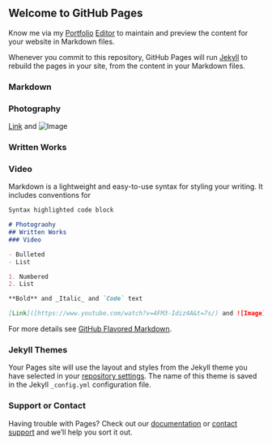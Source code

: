 ## Welcome to GitHub Pages

Know me via my [Portfolio](http://jingwenrusendeyu.lofter.com/)
[Editor](https://github.com/JingWen-Chen/JingWen-Chen.github.io/edit/master/README.md) to maintain and preview the content for your website in Markdown files.

Whenever you commit to this repository, GitHub Pages will run [Jekyll](https://jekyllrb.com/) to rebuild the pages in your site, from the content in your Markdown files.

### Markdown
### Photography
[Link]([https://www.youtube.com/watch?v=4FM3-Idiz4A&t=7s/) and ![Image](src)
### Written Works
### Video

Markdown is a lightweight and easy-to-use syntax for styling your writing. It includes conventions for

```markdown
Syntax highlighted code block

# Photograohy
## Written Works
### Video

- Bulleted
- List

1. Numbered
2. List

**Bold** and _Italic_ and `Code` text

[Link]([https://www.youtube.com/watch?v=4FM3-Idiz4A&t=7s/) and ![Image](src)
```

For more details see [GitHub Flavored Markdown](https://guides.github.com/features/mastering-markdown/).

### Jekyll Themes

Your Pages site will use the layout and styles from the Jekyll theme you have selected in your [repository settings](https://github.com/JingWen-Chen/JingWen-Chen.github.io/settings). The name of this theme is saved in the Jekyll `_config.yml` configuration file.

### Support or Contact

Having trouble with Pages? Check out our [documentation](https://help.github.com/categories/github-pages-basics/) or [contact support](https://github.com/contact) and we’ll help you sort it out.

